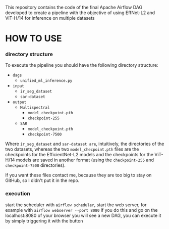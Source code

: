 
This repository contains the code of the final Apache Airflow DAG developed to create a pipeline with the objective of using EffNet-L2 and ViT-H/14 for inference on multiple datasets

# HOW TO USE

### directory structure

To execute the pipeline you should have the following directory structure:
* `dags`
    * `unified_ml_inference.py`
* `input`
    * `ir_seg_dataset`
    * `sar-dataset`
* `output`
    * `Multispectral`
        * `model_checkpoint.pth`
        * `checkpoint-255`
   * `SAR`
        * `model_checkpoint.pth`
        * `checkpoint-7500`
    

Where `ir_seg_dataset` and `sar-dataset are`, intuitively, the directories of the two datasets, whereas the two `model_checpoint.pth` files are the checkpoints for the EfficientNet-L2 models and the checkpoints for the ViT-H/14 models are saved in another format (using the `checkpoint-255` and `checkpoint-7500` directories).

If you want these files contact me, because they are too big to stay on GitHub, so I didn't put it in the repo.

### execution
start the scheduler with `airflow scheduler`, start the web server, for example with `airflow webserver --port 8080` if you do this and go on the localhost:8080 of your browser you will see a new DAG, you can execute it by simply triggering it with the button
